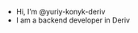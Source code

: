 - Hi, I’m @yuriy-konyk-deriv
- I am a backend developer in Deriv

<!---
yuriy-konyk-deriv/yuriy-konyk-deriv is a ✨ special ✨ repository because its `README.md` (this file) appears on your GitHub profile.
You can click the Preview link to take a look at your changes.
--->
